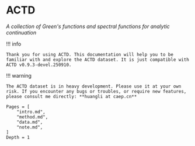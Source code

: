 # ACTD

*A collection of Green's functions and spectral functions for analytic continuation*

!!! info

    Thank you for using ACTD. This documentation will help you to be familiar with and explore the ACTD dataset. It is just compatible with ACTD v0.9.3-devel.250910.

!!! warning

    The ACTD dataset is in heavy development. Please use it at your own risk. If you encounter any bugs or troubles, or require new features, please consult me directly: **huangli at caep.cn**

```@contents
Pages = [
    "intro.md",
    "method.md",
    "data.md",
    "note.md",
]
Depth = 1
```
